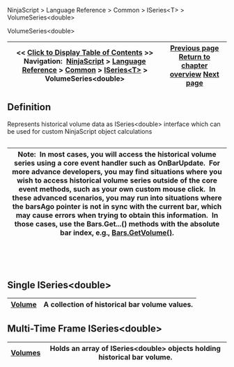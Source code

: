 ﻿


NinjaScript \> Language Reference \> Common \> ISeries\<T\> \> VolumeSeries\<double\>






















VolumeSeries\<double\>







| \<\< [Click to Display Table of Contents](volumeseries.md) \>\> **Navigation:**     [NinjaScript](ninjascript-1.md) \> [Language Reference](language_reference_wip-1.md) \> [Common](common-1.md) \> [ISeries\<T\>](iseriest-1.md) \> VolumeSeries\<double\> | [Previous page](iseries_times-1.md) [Return to chapter overview](iseriest-1.md) [Next page](iseries_volume-1.md) |
| --- | --- |











## Definition


Represents historical volume data as ISeries\<double\> interface which can be used for custom NinjaScript object calculations


## 




| Note:  In most cases, you will access the historical volume series using a core event handler such as OnBarUpdate.  For more advance developers, you may find situations where you wish to access historical volume series outside of the core event methods, such as your own custom mouse click.  In these advanced scenarios, you may run into situations where the barsAgo pointer is not in sync with the current bar, which may cause errors when trying to obtain this information.  In those cases, use the Bars.Get...() methods with the absolute bar index, e.g., [Bars.GetVolume()](getvolume-1.md). |
| --- |



 


 


## Single ISeries\<double\>




| [Volume](iseries_volume-1.md) | A collection of historical bar volume values. |
| --- | --- |



## 


## 


## Multi\-Time Frame ISeries\<double\>




| [Volumes](iseries_volumes-1.md) | Holds an array of ISeries\<double\> objects holding historical bar volume. |
| --- | --- |



 








